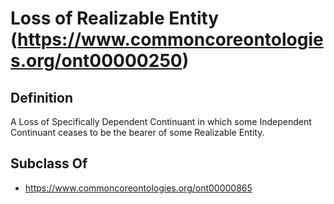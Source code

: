 # Loss of Realizable Entity (https://www.commoncoreontologies.org/ont00000250)

## Definition
A Loss of Specifically Dependent Continuant in which some Independent Continuant ceases to be the bearer of some Realizable Entity.

## Subclass Of
- https://www.commoncoreontologies.org/ont00000865

